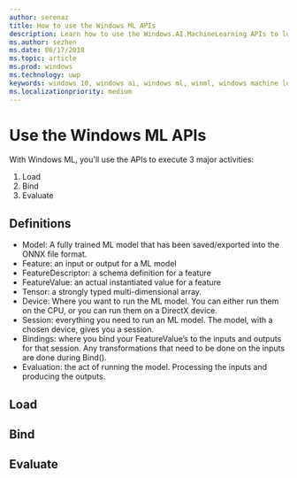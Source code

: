 ```yaml
---
author: serenaz
title: How to use the Windows ML APIs
description: Learn how to use the Windows.AI.MachineLearning APIs to load, bind, and evaluate models in your Windows applications.
ms.author: sezhen
ms.date: 06/17/2018
ms.topic: article
ms.prod: windows
ms.technology: uwp
keywords: windows 10, windows ai, windows ml, winml, windows machine learning
ms.localizationpriority: medium
---
```


# Use the Windows ML APIs

With Windows ML, you'll use the APIs to execute 3 major activities:

1. Load
2. Bind
3. Evaluate

## Definitions

* Model: A fully trained ML model that has been saved/exported into the ONNX file format.
* Feature: an input or output for a ML model
* FeatureDescriptor: a schema definition for a feature
* FeatureValue: an actual instantiated value for a feature
* Tensor: a strongly typed multi-dimensional array.
* Device: Where you want to run the ML model. You can either run them on the CPU, or you can run them on a DirectX device. 
* Session: everything you need to run an ML model. The model, with a chosen device, gives you a session. 
* Bindings: where you bind your FeatureValue’s to the inputs and outputs for that session. Any transformations that need to be done on the inputs are done during Bind().
* Evaluation: the act of running the model. Processing the inputs and producing the outputs.

## Load

## Bind

## Evaluate